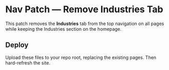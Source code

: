 # Nav Patch — Remove Industries Tab
This patch removes the **Industries** tab from the top navigation on all pages while keeping the Industries section on the homepage.

## Deploy
Upload these files to your repo root, replacing the existing pages. Then hard-refresh the site.
